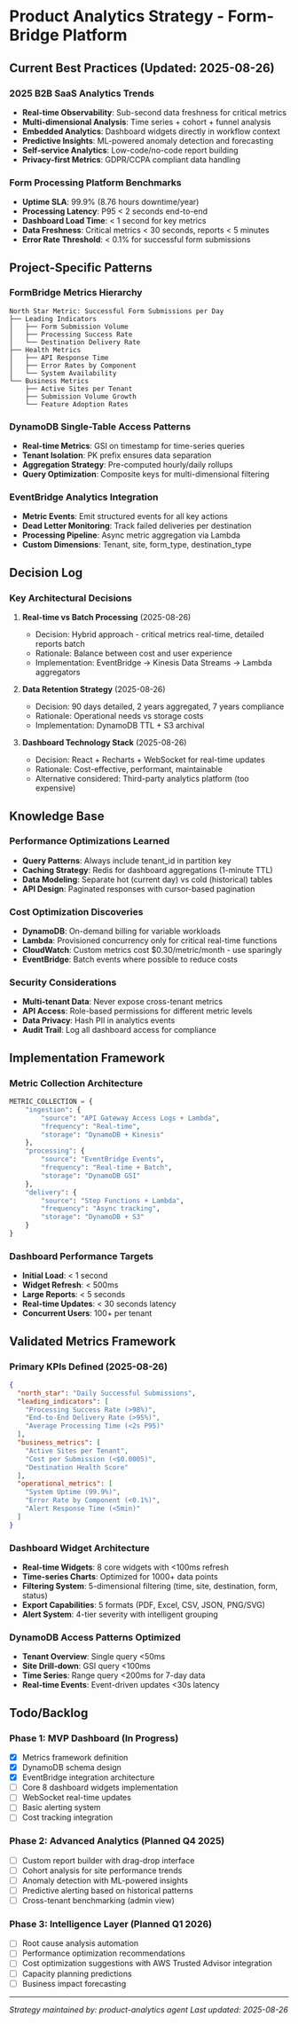 # Product Analytics Strategy - Form-Bridge Platform

## Current Best Practices (Updated: 2025-08-26)

### 2025 B2B SaaS Analytics Trends
- **Real-time Observability**: Sub-second data freshness for critical metrics
- **Multi-dimensional Analysis**: Time series + cohort + funnel analysis
- **Embedded Analytics**: Dashboard widgets directly in workflow context
- **Predictive Insights**: ML-powered anomaly detection and forecasting
- **Self-service Analytics**: Low-code/no-code report building
- **Privacy-first Metrics**: GDPR/CCPA compliant data handling

### Form Processing Platform Benchmarks
- **Uptime SLA**: 99.9% (8.76 hours downtime/year)
- **Processing Latency**: P95 < 2 seconds end-to-end
- **Dashboard Load Time**: < 1 second for key metrics
- **Data Freshness**: Critical metrics < 30 seconds, reports < 5 minutes
- **Error Rate Threshold**: < 0.1% for successful form submissions

## Project-Specific Patterns

### FormBridge Metrics Hierarchy
```
North Star Metric: Successful Form Submissions per Day
├── Leading Indicators
│   ├── Form Submission Volume
│   ├── Processing Success Rate
│   └── Destination Delivery Rate
├── Health Metrics
│   ├── API Response Time
│   ├── Error Rates by Component
│   └── System Availability
└── Business Metrics
    ├── Active Sites per Tenant
    ├── Submission Volume Growth
    └── Feature Adoption Rates
```

### DynamoDB Single-Table Access Patterns
- **Real-time Metrics**: GSI on timestamp for time-series queries
- **Tenant Isolation**: PK prefix ensures data separation
- **Aggregation Strategy**: Pre-computed hourly/daily rollups
- **Query Optimization**: Composite keys for multi-dimensional filtering

### EventBridge Analytics Integration
- **Metric Events**: Emit structured events for all key actions
- **Dead Letter Monitoring**: Track failed deliveries per destination
- **Processing Pipeline**: Async metric aggregation via Lambda
- **Custom Dimensions**: Tenant, site, form_type, destination_type

## Decision Log

### Key Architectural Decisions
1. **Real-time vs Batch Processing** (2025-08-26)
   - Decision: Hybrid approach - critical metrics real-time, detailed reports batch
   - Rationale: Balance between cost and user experience
   - Implementation: EventBridge -> Kinesis Data Streams -> Lambda aggregators

2. **Data Retention Strategy** (2025-08-26)
   - Decision: 90 days detailed, 2 years aggregated, 7 years compliance
   - Rationale: Operational needs vs storage costs
   - Implementation: DynamoDB TTL + S3 archival

3. **Dashboard Technology Stack** (2025-08-26)
   - Decision: React + Recharts + WebSocket for real-time updates
   - Rationale: Cost-effective, performant, maintainable
   - Alternative considered: Third-party analytics platform (too expensive)

## Knowledge Base

### Performance Optimizations Learned
- **Query Patterns**: Always include tenant_id in partition key
- **Caching Strategy**: Redis for dashboard aggregations (1-minute TTL)
- **Data Modeling**: Separate hot (current day) vs cold (historical) tables
- **API Design**: Paginated responses with cursor-based pagination

### Cost Optimization Discoveries
- **DynamoDB**: On-demand billing for variable workloads
- **Lambda**: Provisioned concurrency only for critical real-time functions
- **CloudWatch**: Custom metrics cost $0.30/metric/month - use sparingly
- **EventBridge**: Batch events where possible to reduce costs

### Security Considerations
- **Multi-tenant Data**: Never expose cross-tenant metrics
- **API Access**: Role-based permissions for different metric levels
- **Data Privacy**: Hash PII in analytics events
- **Audit Trail**: Log all dashboard access for compliance

## Implementation Framework

### Metric Collection Architecture
```python
METRIC_COLLECTION = {
    "ingestion": {
        "source": "API Gateway Access Logs + Lambda",
        "frequency": "Real-time",
        "storage": "DynamoDB + Kinesis"
    },
    "processing": {
        "source": "EventBridge Events",
        "frequency": "Real-time + Batch",
        "storage": "DynamoDB GSI"
    },
    "delivery": {
        "source": "Step Functions + Lambda",
        "frequency": "Async tracking",
        "storage": "DynamoDB + S3"
    }
}
```

### Dashboard Performance Targets
- **Initial Load**: < 1 second
- **Widget Refresh**: < 500ms
- **Large Reports**: < 5 seconds
- **Real-time Updates**: < 30 seconds latency
- **Concurrent Users**: 100+ per tenant

## Validated Metrics Framework

### Primary KPIs Defined (2025-08-26)
```json
{
  "north_star": "Daily Successful Submissions",
  "leading_indicators": [
    "Processing Success Rate (>98%)",
    "End-to-End Delivery Rate (>95%)", 
    "Average Processing Time (<2s P95)"
  ],
  "business_metrics": [
    "Active Sites per Tenant",
    "Cost per Submission (<$0.0005)",
    "Destination Health Score"
  ],
  "operational_metrics": [
    "System Uptime (99.9%)",
    "Error Rate by Component (<0.1%)",
    "Alert Response Time (<5min)"
  ]
}
```

### Dashboard Widget Architecture
- **Real-time Widgets**: 8 core widgets with <100ms refresh
- **Time-series Charts**: Optimized for 1000+ data points
- **Filtering System**: 5-dimensional filtering (time, site, destination, form, status)
- **Export Capabilities**: 5 formats (PDF, Excel, CSV, JSON, PNG/SVG)
- **Alert System**: 4-tier severity with intelligent grouping

### DynamoDB Access Patterns Optimized
- **Tenant Overview**: Single query <50ms
- **Site Drill-down**: GSI query <100ms 
- **Time Series**: Range query <200ms for 7-day data
- **Real-time Events**: Event-driven updates <30s latency

## Todo/Backlog

### Phase 1: MVP Dashboard (In Progress)
- [x] Metrics framework definition
- [x] DynamoDB schema design
- [x] EventBridge integration architecture
- [ ] Core 8 dashboard widgets implementation
- [ ] WebSocket real-time updates
- [ ] Basic alerting system
- [ ] Cost tracking integration

### Phase 2: Advanced Analytics (Planned Q4 2025)
- [ ] Custom report builder with drag-drop interface
- [ ] Cohort analysis for site performance trends
- [ ] Anomaly detection with ML-powered insights
- [ ] Predictive alerting based on historical patterns
- [ ] Cross-tenant benchmarking (admin view)

### Phase 3: Intelligence Layer (Planned Q1 2026)
- [ ] Root cause analysis automation
- [ ] Performance optimization recommendations
- [ ] Cost optimization suggestions with AWS Trusted Advisor integration
- [ ] Capacity planning predictions
- [ ] Business impact forecasting

---
*Strategy maintained by: product-analytics agent*
*Last updated: 2025-08-26*